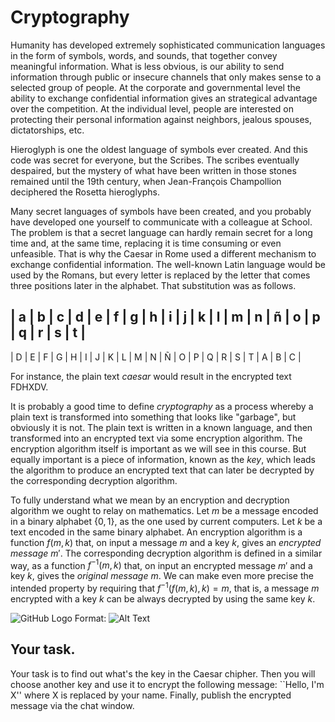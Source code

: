# Cryptography 

Humanity has developed extremely sophisticated communication languages in the form of symbols, words, and sounds, that together convey meaningful information. What is less obvious, is our ability to send information through public or insecure channels that only makes sense to a selected group of people. At the corporate and governmental level the ability to exchange confidential information gives an strategical advantage over the competition. At the individual level, people are interested on protecting their personal information against neighbors, jealous spouses, dictatorships, etc.

Hieroglyph is one the oldest language of symbols ever created. And this code was secret for everyone, but the Scribes. The scribes eventually despaired, but the mystery of what have been written in those stones remained until the 19th century, when Jean-François Champollion deciphered the Rosetta hieroglyphs. 

Many secret languages of symbols have been created, and you probably have developed one yourself to communicate with a colleague at School. The problem is that a secret language can hardly remain secret for a long time and, at the same time, replacing it is time consuming or even unfeasible. That is why the Caesar in Rome used a different mechanism to exchange confidential information. The well-known Latin language would be used by the Romans, but every letter is replaced by the letter that comes three positions later in the alphabet. That substitution was as follows. 

| a | b | c | d | e | f | g | h | i | j | k | l | m | n | ñ | o | p | q | r | s | t |
-------------------------------------------------------------------------------------
| D | E | F | G | H | I | J | K | L | M | N | Ñ | O | P | Q | R | S | T | A | B | C |

For instance, the plain text *caesar* would result in the encrypted text FDHXDV. 

It is probably a good time to define *cryptography* as a process whereby a plain text is transformed into something that looks like "garbage", but obviously it is not. The plain text is written in a known language, and then transformed into an encrypted text via some encryption algorithm. The encryption algorithm itself is important as we will see in this course. But equally important is a piece of information, known as the *key*, which leads the algorithm to produce an encrypted text that can later be decrypted by the corresponding decryption algorithm. 

To fully understand what we mean by an encryption and decryption algorithm we ought to relay on mathematics. Let $m$ be a message encoded in a binary alphabet $\{0, 1\}$, as the one used by current computers. Let $k$ be a text encoded in the same binary alphabet. An encryption algorithm is a function $f(m, k)$ that, on input a message $m$ and a key $k$, gives an *encrypted message* $m'$. The corresponding decryption algorithm is defined in a similar way, as a function $f^{-1}(m, k)$ that, on input an encrypted message $m'$ and a key $k$, gives the *original message* $m$. We can make even more precise the intended property by requiring that $f^{-1}(f(m, k), k) = m$, that is, a message $m$ encrypted with a key $k$ can be always decrypted by using the same key $k$.

![GitHub Logo](/images/encryption-model.jpg)
Format: ![Alt Text](url)

## Your task. 

Your task is to find out what's the key in the Caesar chipher. Then you will choose another key and use it to encrypt the following message: ``Hello, I'm X'' where X is replaced by your name. Finally, publish the encrypted message via the chat window. 